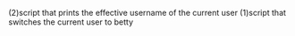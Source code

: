 (2)script that prints the effective username of the current user
(1)script that switches the current user to betty
